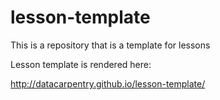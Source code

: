 # lesson-template
This is a repository that is a template for lessons

Lesson template is rendered here:

http://datacarpentry.github.io/lesson-template/
 
